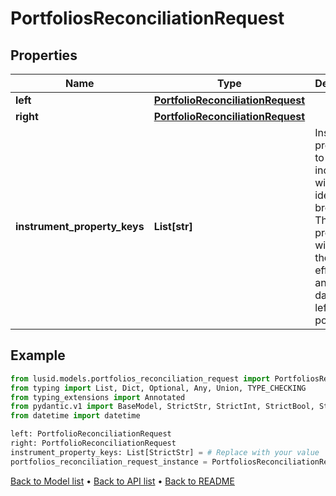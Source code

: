 # PortfoliosReconciliationRequest

## Properties
Name | Type | Description | Notes
------------ | ------------- | ------------- | -------------
**left** | [**PortfolioReconciliationRequest**](PortfolioReconciliationRequest.md) |  | 
**right** | [**PortfolioReconciliationRequest**](PortfolioReconciliationRequest.md) |  | 
**instrument_property_keys** | **List[str]** | Instrument properties to be included with any identified breaks. These properties will be in the effective and AsAt dates of the left portfolio | 
## Example

```python
from lusid.models.portfolios_reconciliation_request import PortfoliosReconciliationRequest
from typing import List, Dict, Optional, Any, Union, TYPE_CHECKING
from typing_extensions import Annotated
from pydantic.v1 import BaseModel, StrictStr, StrictInt, StrictBool, StrictFloat, StrictBytes, Field, validator, ValidationError, conlist, constr
from datetime import datetime

left: PortfolioReconciliationRequest
right: PortfolioReconciliationRequest
instrument_property_keys: List[StrictStr] = # Replace with your value
portfolios_reconciliation_request_instance = PortfoliosReconciliationRequest(left=left, right=right, instrument_property_keys=instrument_property_keys)

```

[Back to Model list](../README.md#documentation-for-models) &#8226; [Back to API list](../README.md#documentation-for-api-endpoints) &#8226; [Back to README](../README.md)

